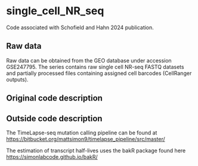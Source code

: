 # single_cell_NR_seq
Code associated with Schofield and Hahn 2024 publication.

## Raw data
Raw data can be obtained from the GEO database under accession GSE247795. The series contains raw single cell NR-seq FASTQ datasets and partially processed files containing assigned cell barcodes (CellRanger outputs).

## Original code description


## Outside code description
The TimeLapse-seq mutation calling pipeline can be found at https://bitbucket.org/mattsimon9/timelapse_pipeline/src/master/

The estimation of transcript half-lives uses the bakR package found here https://simonlabcode.github.io/bakR/

